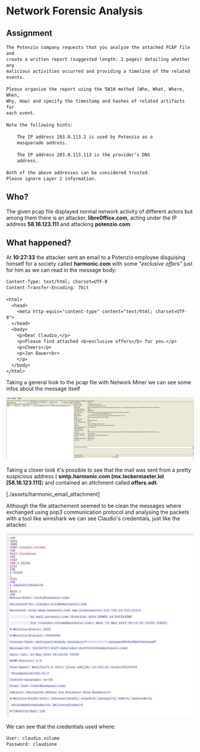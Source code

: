 # Network Forensic Analysis

## Assignment

```
The Potenzio company requests that you analyze the attached PCAP file and 
create a written report (suggested length: 2 pages) detailing whether any 
malicious activities occurred and providing a timeline of the related events.

Please organize the report using the 5W1H method (Who, What, Where, When,
Why, How) and specify the timestamp and hashes of related artifacts for 
each event.

Note the following hints:
	
	The IP address 203.0.113.2 is used by Potenzio as a
	masquerade address.
    
	The IP address 203.0.113.113 is the provider’s DNS
	address.

Both of the above addresses can be considered trusted.
Please ignore Layer 2 information.
```

## Who?

The given pcap file displayed normal network activity of different actors but among them there is an attacker, **libre0ffice.com**, acting under the IP address **58.16.123.111** and attacking **potenzio.com**.

## What happened?

At **10:27:33** the attacker sent an email to a Potenzio employee disguising himself for a society called **harmonic.com**  with some *"exclusive offers"* just for him as we can read in the message body:

```
Content-Type: text/html; charset=UTF-8
Content-Transfer-Encoding: 7bit

<html>
  <head>
    <meta http-equiv="content-type" content="text/html; charset=UTF-8">
  </head>
  <body>
    <p>Dear Claudio,</p>
    <p>Please find attached <b>exclusive offers</b> for you.</p>
    <p>Cheers</p>
    <p>Jan Bauer<br>
    </p>
  </body>
</html>
```

Taking a general look to the pcap file with Network Miner we can see some infos about the message itself

![](./assets/Network_Assignment_NetworkMiner.png)

Taking a closer look it's possible to see that the mail was sent from a pretty suspicious address ( **smtp.harmonic.com (mx.lockermaster.lol \[58.16.123.111]**) and contained an attchment called **offers.odt**.

[./assets/harmonic_email_attachment]

Although the file attachement seemed to be clean the messages where exchanged using pop3 communication protocol and analysing the packets with a tool like wireshark we can see Claudio's credentials, just like the attacker.

![](./assets/Network_Assingment_pop_credentials_leaking.png)

We can see that the credentials used where:

```
User: claudio.volume
Password: claudione
```




